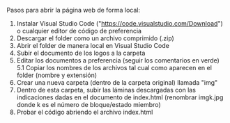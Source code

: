 Pasos para abrir la página web de forma local:
1. Instalar Visual Studio Code ("https://code.visualstudio.com/Download") o cualquier editor de código de preferencia
2. Descargar el folder como un archivo comprimido (.zip)
3. Abrir el folder de manera local en Visual Studio Code
4. Subir el documento de los logos a la carpeta
5. Editar los documentos a preferencia (seguir los comentarios en verde)
     5.1 Copiar los nombres de los archivos tal cual como aparecen en el folder (nombre y extensión)
6. Crear una nueva carpeta (dentro de la carpeta original) llamada "img"
7. Dentro de esta carpeta, subir las láminas descargadas con las indicaciones dadas en el documento de index.html (renombrar imgk.jpg donde k es el número de bloque/estado miembro)
8. Probar el código abriendo el archivo index.html
